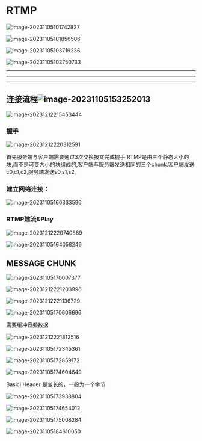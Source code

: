 # RTMP



![image-20231105101742827](https://my-figures.oss-cn-beijing.aliyuncs.com/Figures/image-20231105101742827.png)

![image-20231105101856506](https://my-figures.oss-cn-beijing.aliyuncs.com/Figures/image-20231105101856506.png)

![image-20231105103719236](https://my-figures.oss-cn-beijing.aliyuncs.com/Figures/image-20231105103719236.png)

![image-20231105103750733](https://my-figures.oss-cn-beijing.aliyuncs.com/Figures/image-20231105103750733.png)

-----------

-------

--------

##  连接流程![image-20231105153252013](https://my-figures.oss-cn-beijing.aliyuncs.com/Figures/image-20231105153252013.png)



![image-20231212215453444](https://my-figures.oss-cn-beijing.aliyuncs.com/Figures/image-20231212215453444.png)

### 握手

![image-20231212220312591](https://my-figures.oss-cn-beijing.aliyuncs.com/Figures/image-20231212220312591.png)

首先服务端与客户端需要通过3次交换报文完成握手,RTMP是由三个静态大小的块,而不是可变大小的块组成的,客户端与服务器发送相同的三个chunk,客户端发送c0,c1,c2,服务端发送s0,s1,s2。



### **建立网络连接：**

![image-20231105160333596](https://my-figures.oss-cn-beijing.aliyuncs.com/Figures/image-20231105160333596.png)



### **RTMP建流&Play**

![image-20231212220740889](https://my-figures.oss-cn-beijing.aliyuncs.com/Figures/image-20231212220740889.png)

![image-20231105164058246](https://my-figures.oss-cn-beijing.aliyuncs.com/Figures/image-20231105164058246.png)

## MESSAGE  CHUNK

 ![image-20231105170007377](https://my-figures.oss-cn-beijing.aliyuncs.com/Figures/image-20231105170007377.png)

![image-20231212221203996](https://my-figures.oss-cn-beijing.aliyuncs.com/Figures/image-20231212221203996.png)

![image-20231212221136729](https://my-figures.oss-cn-beijing.aliyuncs.com/Figures/image-20231212221136729.png)

![image-20231105170606696](https://my-figures.oss-cn-beijing.aliyuncs.com/Figures/image-20231105170606696.png)

需要缓冲音频数据

![image-20231212221812516](https://my-figures.oss-cn-beijing.aliyuncs.com/Figures/image-20231212221812516.png)

![image-20231105172345361](https://my-figures.oss-cn-beijing.aliyuncs.com/Figures/image-20231105172345361.png)

![image-20231105172859172](https://my-figures.oss-cn-beijing.aliyuncs.com/Figures/image-20231105172859172.png)

![image-20231105174604649](https://my-figures.oss-cn-beijing.aliyuncs.com/Figures/image-20231105174604649.png)

Basici Header 是变长的，一般为一个字节

![image-20231105173938804](https://my-figures.oss-cn-beijing.aliyuncs.com/Figures/image-20231105173938804.png)

![image-20231105174654012](https://my-figures.oss-cn-beijing.aliyuncs.com/Figures/image-20231105174654012.png)

![image-20231105175008284](https://my-figures.oss-cn-beijing.aliyuncs.com/Figures/image-20231105175008284.png)

![image-20231105184610050](https://my-figures.oss-cn-beijing.aliyuncs.com/Figures/image-20231105184610050.png)